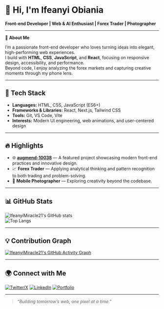 # 👋 Hi, I'm Ifeanyi Obiania  

**Front-end Developer | Web & AI Enthusiast | Forex Trader | Photographer**

---

🌟 **About Me**

I’m a passionate front-end developer who loves turning ideas into elegant, high-performing web experiences.  
I build with **HTML**, **CSS**, **JavaScript**, and **React**, focusing on responsive design, accessibility, and performance.  
Beyond code, I enjoy analyzing the forex markets and capturing creative moments through my phone lens.

---

## 🚀 Tech Stack

- **Languages:** HTML, CSS, JavaScript (ES6+)
- **Frameworks & Libraries:** React, Next.js, Tailwind CSS  
- **Tools:** Git, VS Code, Vite 
- **Interests:** Modern UI engineering, web animations, and user-centered design  

---

## 🔥 Highlights

- 🌐 **[augmend-10038](https://github.com/IfeanyiMiracle21/augmend-10038)** — A featured project showcasing modern front-end practices and innovative design.  
- 📈 **Forex Trader** — Applying analytical thinking and pattern recognition to both trading and problem-solving.  
- 📸 **Mobile Photographer** — Exploring creativity beyond the codebase.  

---

## 📊 GitHub Stats

![IfeanyiMiracle21's GitHub stats](https://github-readme-stats.vercel.app/api?username=IfeanyiMiracle21&show_icons=true&theme=radical)  
![Top Langs](https://github-readme-stats.vercel.app/api/top-langs/?username=IfeanyiMiracle21&layout=compact&theme=radical)

---

## 💡 Contribution Graph

[![IfeanyiMiracle21's GitHub Activity Graph](https://github-readme-activity-graph.cyclic.app/graph?username=IfeanyiMiracle21&theme=radical)](https://github.com/IfeanyiMiracle21)

---

## 🌍 Connect with Me

[![Twitter/X](https://img.shields.io/badge/Twitter-%40techguyyyy-1DA1F2?logo=twitter&style=for-the-badge&logoColor=white)](https://x.com/techguyyyy)
[![LinkedIn](https://img.shields.io/badge/LinkedIn-Ifeanyi%20Obiania-0077B5?logo=linkedin&style=for-the-badge&logoColor=white)](https://linkedin.com/in/ifeanyi-obiania)
[![Portfolio](https://img.shields.io/badge/Portfolio-ifeanyiobiania.netlify.app-222?logo=netlify&style=for-the-badge&logoColor=00C7B7)](https://ifeanyiobiania.netlify.app/)

---

> _“Building tomorrow’s web, one pixel at a time.”_
